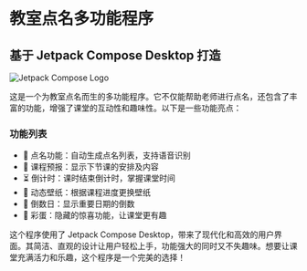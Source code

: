 <!DOCTYPE html>
<html lang="zh">
<body>
    <h1>教室点名多功能程序</h1>
    <h2>基于 Jetpack Compose Desktop 打造</h2>
    <img src="https://jetpackcompose.cn/img/logo.svg" class="icon" alt="Jetpack Compose Logo">
    <p class="intro">
        这是一个为教室点名而生的多功能程序。它不仅能帮助老师进行点名，还包含了丰富的功能，增强了课堂的互动性和趣味性。以下是一些功能亮点：
    </p>
    <div class="card">
        <h3>功能列表</h3>
        <ul class="feature-list">
            <li>🎤 点名功能：自动生成点名列表，支持语音识别</li>
            <li>📅 课程预报：显示下节课的安排及内容</li>
            <li>⏳ 倒计时：课时结束倒计时，掌握课堂时间</li>
            <li>🌄 动态壁纸：根据课程进度更换壁纸</li>
            <li>📆 倒数日：显示重要日期的倒数</li>
            <li>🎉 彩蛋：隐藏的惊喜功能，让课堂更有趣</li>
        </ul>
    </div>
    <div class="intro">
        <p>
            这个程序使用了 Jetpack Compose Desktop，带来了现代化和高效的用户界面。其简洁、直观的设计让用户轻松上手，功能强大的同时又不失趣味。想要让课堂充满活力和乐趣，这个程序是一个完美的选择！
        </p>
    </div>
</body>
</html>
